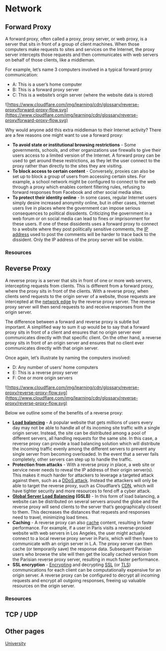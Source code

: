 # Network

## Forward Proxy

A forward proxy, often called a proxy, proxy server, or web proxy, is a server that sits in front of a group of client machines. When those computers make requests to sites and services on the Internet, the proxy server intercepts those requests and then communicates with web servers on behalf of those clients, like a middleman.

For example, let’s name 3 computers involved in a typical forward proxy communication:

- A: This is a user’s home computer
- B: This is a forward proxy server
- C: This is a website’s origin server (where the website data is stored)

![https://www.cloudflare.com/img/learning/cdn/glossary/reverse-proxy/forward-proxy-flow.svg](https://www.cloudflare.com/img/learning/cdn/glossary/reverse-proxy/forward-proxy-flow.svg)

Why would anyone add this extra middleman to their Internet activity? There are a few reasons one might want to use a forward proxy:

- **To avoid state or institutional browsing restrictions** - Some governments, schools, and other organizations use firewalls to give their users access to a limited version of the Internet. A forward proxy can be used to get around these restrictions, as they let the user connect to the proxy rather than directly to the sites they are visiting.
- **To block access to certain content** - Conversely, proxies can also be set up to block a group of users from accessing certain sites. For example, a school network might be configured to connect to the web through a proxy which enables content filtering rules, refusing to forward responses from Facebook and other social media sites.
- **To protect their identity online** - In some cases, regular Internet users simply desire increased anonymity online, but in other cases, Internet users live in places where the government can impose serious consequences to political dissidents. Criticizing the government in a web forum or on social media can lead to fines or imprisonment for these users. If one of these dissidents uses a forward proxy to connect to a website where they post politically sensitive comments, the [IP address](https://www.cloudflare.com/learning/dns/glossary/what-is-my-ip-address/) used to post the comments will be harder to trace back to the dissident. Only the IP address of the proxy server will be visible.

### Resources

[](https://www.cloudflare.com/learning/cdn/glossary/reverse-proxy/)

## Reverse Proxy

A reverse proxy is a server that sits in front of one or more web servers, intercepting requests from clients. This is different from a forward proxy, where the proxy sits in front of the clients. With a reverse proxy, when clients send requests to the origin server of a website, those requests are intercepted at the [network edge](https://www.cloudflare.com/learning/serverless/glossary/what-is-edge-computing/) by the reverse proxy server. The reverse proxy server will then send requests to and receive responses from the origin server.

The difference between a forward and reverse proxy is subtle but important. A simplified way to sum it up would be to say that a forward proxy sits in front of a client and ensures that no origin server ever communicates directly with that specific client. On the other hand, a reverse proxy sits in front of an origin server and ensures that no client ever communicates directly with that origin server.

Once again, let’s illustrate by naming the computers involved:

- D: Any number of users’ home computers
- E: This is a reverse proxy server
- F: One or more origin servers

![https://www.cloudflare.com/img/learning/cdn/glossary/reverse-proxy/reverse-proxy-flow.svg](https://www.cloudflare.com/img/learning/cdn/glossary/reverse-proxy/reverse-proxy-flow.svg)

Below we outline some of the benefits of a reverse proxy:

- **[Load balancing](https://www.cloudflare.com/learning/cdn/cdn-load-balance-reliability/)** - A popular website that gets millions of users every day may not be able to handle all of its incoming site traffic with a single origin server. Instead, the site can be distributed among a pool of different servers, all handling requests for the same site. In this case, a reverse proxy can provide a load balancing solution which will distribute the incoming traffic evenly among the different servers to prevent any single server from becoming overloaded. In the event that a server fails completely, other servers can step up to handle the traffic.
- **Protection from attacks** - With a reverse proxy in place, a web site or service never needs to reveal the IP address of their origin server(s). This makes it much harder for attackers to leverage a targeted attack against them, such as a [DDoS attack](https://www.cloudflare.com/learning/ddos/what-is-a-ddos-attack/). Instead the attackers will only be able to target the reverse proxy, such as Cloudflare’s [CDN](https://www.cloudflare.com/learning/cdn/what-is-a-cdn/), which will have tighter security and more resources to fend off a cyber attack.
- **[Global Server Load Balancing](https://www.cloudflare.com/learning/cdn/glossary/global-server-load-balancing-gslb/) (GSLB)** - In this form of load balancing, a website can be distributed on several servers around the globe and the reverse proxy will send clients to the server that’s geographically closest to them. This decreases the distances that requests and responses need to travel, minimizing load times.
- **Caching** - A reverse proxy can also [cache](https://www.cloudflare.com/learning/cdn/what-is-caching/) content, resulting in faster performance. For example, if a user in Paris visits a reverse-proxied website with web servers in Los Angeles, the user might actually connect to a local reverse proxy server in Paris, which will then have to communicate with an origin server in L.A. The proxy server can then cache (or temporarily save) the response data. Subsequent Parisian users who browse the site will then get the locally cached version from the Parisian reverse proxy server, resulting in much faster performance.
- **SSL encryption** - [Encrypting](https://www.cloudflare.com/learning/ssl/what-is-encryption/) and decrypting [SSL](https://www.cloudflare.com/learning/security/glossary/what-is-ssl/) (or [TLS](https://www.cloudflare.com/learning/security/glossary/transport-layer-security-tls/)) communications for each client can be computationally expensive for an origin server. A reverse proxy can be configured to decrypt all incoming requests and encrypt all outgoing responses, freeing up valuable resources on the origin server.

### Resources

[](https://www.cloudflare.com/learning/cdn/glossary/reverse-proxy/)

## TCP / UDP

## Other pages

[University](Network%200888012c8a1c42f28f65c5519621bcf8/University%20bc284a0130a24e08a1555d319852ad2d.md)